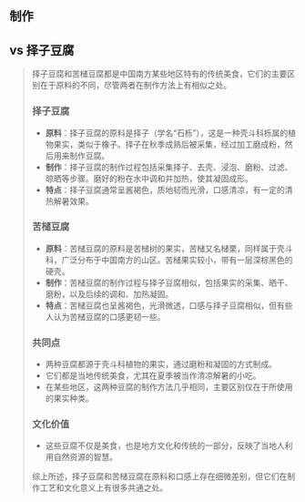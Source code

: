 



## 制作







## vs 择子豆腐

> 择子豆腐和苦槠豆腐都是中国南方某些地区特有的传统美食，它们的主要区别在于原料的不同，尽管两者在制作方法上有相似之处。
>
> ### 择子豆腐
>
> - **原料**：择子豆腐的原料是择子（学名“石栎”），这是一种壳斗科栎属的植物果实，类似于橡子。择子在秋季成熟后被采集，经过加工磨成粉，然后用来制作豆腐。
> - **制作**：择子豆腐的制作过程包括采集择子、去壳、浸泡、磨粉、过滤、晾晒等步骤。磨好的粉在水中调和并加热，使其凝固成形。
> - **特点**：择子豆腐通常呈酱褐色，质地韧而光滑，口感清凉，有一定的清热解暑效果。
>
> ### 苦槠豆腐
>
> - **原料**：苦槠豆腐的原料是苦槠树的果实，苦槠又名槠栗，同样属于壳斗科，广泛分布于中国南方的山区。苦槠果实较小，带有一层深棕黑色的硬壳。
> - **制作**：苦槠豆腐的制作过程与择子豆腐相似，包括果实的采集、晒干、磨粉，以及后续的调和、加热凝固。
> - **特点**：苦槠豆腐也呈酱褐色，光滑微透，口感与择子豆腐相似，但有些人认为苦槠豆腐的口感更韧一些。
>
> ### 共同点
>
> - 两种豆腐都源于壳斗科植物的果实，通过磨粉和凝固的方式制成。
> - 它们都是当地传统美食，尤其在夏季被当作清凉解暑的小吃。
> - 在某些地区，这两种豆腐的制作方法几乎相同，主要区别仅在于所使用的果实种类。
>
> ### 文化价值
>
> - 这些豆腐不仅是美食，也是地方文化和传统的一部分，反映了当地人利用自然资源的智慧。
>
> 综上所述，择子豆腐和苦槠豆腐在原料和口感上存在细微差别，但它们在制作工艺和文化意义上有很多共通之处。